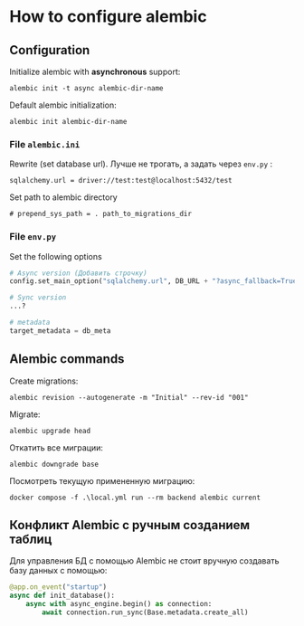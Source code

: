 # How to configure alembic


## Configuration 

Initialize alembic with **asynchronous** support:

```shell
alembic init -t async alembic-dir-name
```

Default alembic initialization:

```shell
alembic init alembic-dir-name
```

### File `alembic.ini`

Rewrite (set database url). Лучше не трогать, а задать через `env.py` :

`sqlalchemy.url = driver://test:test@localhost:5432/test`

Set path to alembic directory

`# prepend_sys_path = . path_to_migrations_dir`


### File `env.py`

Set the following options

```python
# Async version (Добавить строчку)
config.set_main_option("sqlalchemy.url", DB_URL + "?async_fallback=True")

# Sync version 
...?

# metadata
target_metadata = db_meta
```

## Alembic commands

Create migrations:

```shell
alembic revision --autogenerate -m "Initial" --rev-id "001"
```

Migrate:

```shell
alembic upgrade head
```

Откатить все миграции:

```shell
alembic downgrade base
```

Посмотреть текущую примененную миграцию:

```shell
docker compose -f .\local.yml run --rm backend alembic current
```





## Конфликт Alembic с ручным созданием таблиц

Для управления БД с помощью Alembic не стоит вручную создавать базу данных с помощью:

```python
@app.on_event("startup")  
async def init_database():  
    async with async_engine.begin() as connection:  
        await connection.run_sync(Base.metadata.create_all)
```


